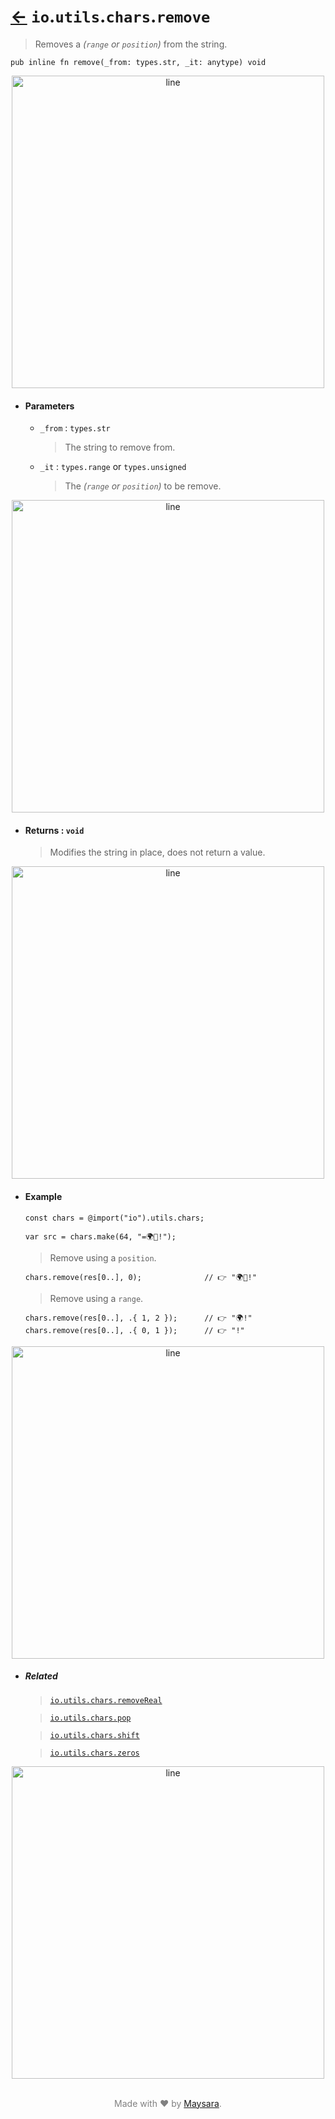 # [←](../readme.md) `io`.`utils`.`chars`.`remove`

> Removes a _(`range` or `position`)_ from the string.

```zig
pub inline fn remove(_from: types.str, _it: anytype) void
```


<div align="center">
<img src="https://raw.githubusercontent.com/Super-ZIG/io/refs/heads/main/docs/dist/img/md/line.png" alt="line" style="width:500px;"/>
</div>

- #### Parameters

    - `_from` : `types.str`

        > The string to remove from.


    - `_it` : `types.range` or `types.unsigned`

        > The _(`range` or `position`)_ to be remove.


<div align="center">
<img src="https://raw.githubusercontent.com/Super-ZIG/io/refs/heads/main/docs/dist/img/md/line.png" alt="line" style="width:500px;"/>
</div>

- #### Returns : `void`

    > Modifies the string in place, does not return a value.

<div align="center">
<img src="https://raw.githubusercontent.com/Super-ZIG/io/refs/heads/main/docs/dist/img/md/line.png" alt="line" style="width:500px;"/>
</div>

- #### Example

    ```zig
    const chars = @import("io").utils.chars;
    ```

    ```zig
    var src = chars.make(64, "=🌍🌟!");
    ```

    > Remove using a `position`.

    ```zig
    chars.remove(res[0..], 0);              // 👉 "🌍🌟!"
    ```

    > Remove using a `range`.

    ```zig
    chars.remove(res[0..], .{ 1, 2 });      // 👉 "🌍!"
    chars.remove(res[0..], .{ 0, 1 });      // 👉 "!"
    ```

<div align="center">
<img src="https://raw.githubusercontent.com/Super-ZIG/io/refs/heads/main/docs/dist/img/md/line.png" alt="line" style="width:500px;"/>
</div>

- ##### Related

  > [`io.utils.chars.removeReal`](./removeReal.md)

  > [`io.utils.chars.pop`](./pop.md)

  > [`io.utils.chars.shift`](./shift.md)

  > [`io.utils.chars.zeros`](./zeros.md)


<div align="center">
<img src="https://raw.githubusercontent.com/Super-ZIG/io/refs/heads/main/docs/dist/img/md/line.png" alt="line" style="width:500px;"/>
</div>

<p align="center" style="color:grey;"><br />Made with ❤️ by <a href="http://github.com/maysara-elshewehy" target="blank">Maysara</a>.</p>